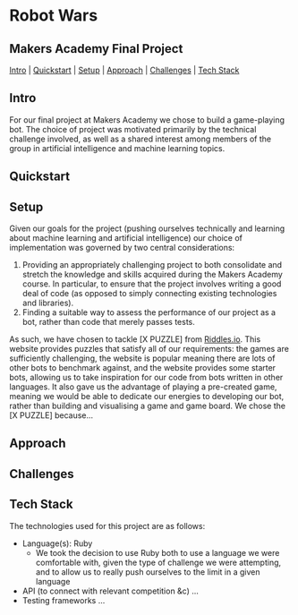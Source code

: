 # Robot Wars
## Makers Academy Final Project

[Intro](#intro) | [Quickstart](#quickstart) | [Setup](#setup) | [Approach](#approach) | [Challenges](#challenges) | [Tech Stack](#tech-stack)

## Intro
For our final project at Makers Academy we chose to build a game-playing bot.
The choice of project was motivated primarily by the technical challenge involved, as well as a shared interest among members of the group in artificial intelligence and machine learning topics.


## Quickstart



## Setup
Given our goals for the project (pushing ourselves technically and learning about machine learning and artificial intelligence) our choice of implementation was governed by two central considerations:
  1. Providing an appropriately challenging project to both consolidate and stretch the knowledge and skills acquired during the Makers Academy course. In particular, to ensure that the project involves writing a good deal of code (as opposed to simply connecting existing technologies and libraries).
  2. Finding a suitable way to assess the performance of our project as a bot, rather than code that merely passes tests.

As such, we have chosen to tackle [X PUZZLE] from [Riddles.io](https://www.riddles.io/). This website provides puzzles that satisfy all of our requirements: the games are sufficiently challenging, the website is popular meaning there are lots of other bots to benchmark against, and the website provides some starter bots, allowing us to take inspiration for our code from bots written in other languages. It also gave us the advantage of playing a pre-created game, meaning we would be able to dedicate our energies to developing our bot, rather than building and visualising a game and game board. We chose the [X PUZZLE] because...


## Approach



## Challenges



## Tech Stack
The technologies used for this project are as follows:
- Language(s): Ruby
  - We took the decision to use Ruby both to use a language we were comfortable with, given the type of challenge we were attempting, and to allow us to really push ourselves to the limit in a given language
- API (to connect with relevant competition &c) ...
- Testing frameworks ...
